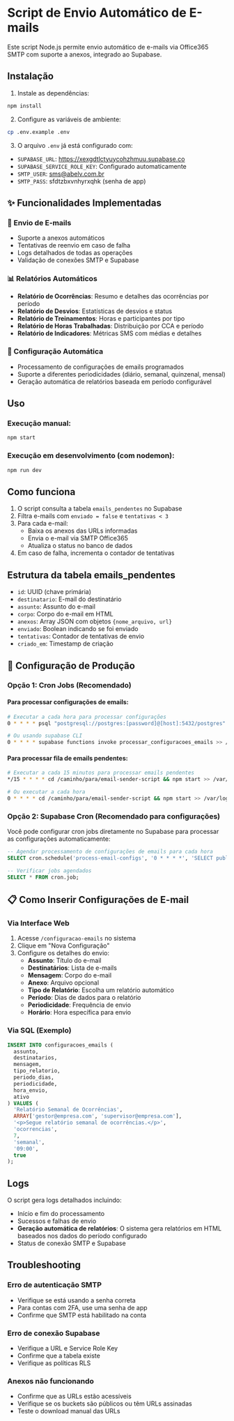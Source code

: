 # Script de Envio Automático de E-mails

Este script Node.js permite envio automático de e-mails via Office365 SMTP com suporte a anexos, integrado ao Supabase.

## Instalação

1. Instale as dependências:
```bash
npm install
```

2. Configure as variáveis de ambiente:
```bash
cp .env.example .env
```

3. O arquivo `.env` já está configurado com:
- `SUPABASE_URL`: https://xexgdtlctyuycohzhmuu.supabase.co
- `SUPABASE_SERVICE_ROLE_KEY`: Configurado automaticamente
- `SMTP_USER`: sms@abelv.com.br
- `SMTP_PASS`: sfdtzbxvnhyrxqhk (senha de app)

## ✨ Funcionalidades Implementadas

### 📧 Envio de E-mails
- Suporte a anexos automáticos
- Tentativas de reenvio em caso de falha
- Logs detalhados de todas as operações
- Validação de conexões SMTP e Supabase

### 📊 Relatórios Automáticos
- **Relatório de Ocorrências**: Resumo e detalhes das ocorrências por período
- **Relatório de Desvios**: Estatísticas de desvios e status
- **Relatório de Treinamentos**: Horas e participantes por tipo
- **Relatório de Horas Trabalhadas**: Distribuição por CCA e período
- **Relatório de Indicadores**: Métricas SMS com médias e detalhes

### 🔧 Configuração Automática
- Processamento de configurações de emails programados
- Suporte a diferentes periodicidades (diário, semanal, quinzenal, mensal)
- Geração automática de relatórios baseada em período configurável

## Uso

### Execução manual:
```bash
npm start
```

### Execução em desenvolvimento (com nodemon):
```bash
npm run dev
```

## Como funciona

1. O script consulta a tabela `emails_pendentes` no Supabase
2. Filtra e-mails com `enviado = false` e `tentativas < 3`
3. Para cada e-mail:
   - Baixa os anexos das URLs informadas
   - Envia o e-mail via SMTP Office365
   - Atualiza o status no banco de dados
4. Em caso de falha, incrementa o contador de tentativas

## Estrutura da tabela emails_pendentes

- `id`: UUID (chave primária)
- `destinatario`: E-mail do destinatário
- `assunto`: Assunto do e-mail
- `corpo`: Corpo do e-mail em HTML
- `anexos`: Array JSON com objetos `{nome_arquivo, url}`
- `enviado`: Boolean indicando se foi enviado
- `tentativas`: Contador de tentativas de envio
- `criado_em`: Timestamp de criação

## 🔄 Configuração de Produção

### Opção 1: Cron Jobs (Recomendado)

#### Para processar configurações de emails:
```bash
# Executar a cada hora para processar configurações
0 * * * * psql "postgresql://postgres:[password]@[host]:5432/postgres" -c "SELECT public.processar_configuracoes_emails();" >> /var/log/email-config.log 2>&1

# Ou usando supabase CLI
0 * * * * supabase functions invoke processar_configuracoes_emails >> /var/log/email-config.log 2>&1
```

#### Para processar fila de emails pendentes:
```bash
# Executar a cada 15 minutos para processar emails pendentes
*/15 * * * * cd /caminho/para/email-sender-script && npm start >> /var/log/email-sender.log 2>&1

# Ou executar a cada hora
0 * * * * cd /caminho/para/email-sender-script && npm start >> /var/log/email-sender.log 2>&1
```

### Opção 2: Supabase Cron (Recomendado para configurações)

Você pode configurar cron jobs diretamente no Supabase para processar as configurações automaticamente:

```sql
-- Agendar processamento de configurações de emails para cada hora
SELECT cron.schedule('process-email-configs', '0 * * * *', 'SELECT public.processar_configuracoes_emails();');

-- Verificar jobs agendados
SELECT * FROM cron.job;
```

## 📋 Como Inserir Configurações de E-mail

### Via Interface Web
1. Acesse `/configuracao-emails` no sistema
2. Clique em "Nova Configuração"
3. Configure os detalhes do envio:
   - **Assunto**: Título do e-mail
   - **Destinatários**: Lista de e-mails
   - **Mensagem**: Corpo do e-mail
   - **Anexo**: Arquivo opcional
   - **Tipo de Relatório**: Escolha um relatório automático
   - **Período**: Dias de dados para o relatório
   - **Periodicidade**: Frequência de envio
   - **Horário**: Hora específica para envio

### Via SQL (Exemplo)
```sql
INSERT INTO configuracoes_emails (
  assunto, 
  destinatarios, 
  mensagem, 
  tipo_relatorio,
  periodo_dias,
  periodicidade, 
  hora_envio, 
  ativo
) VALUES (
  'Relatório Semanal de Ocorrências',
  ARRAY['gestor@empresa.com', 'supervisor@empresa.com'],
  '<p>Segue relatório semanal de ocorrências.</p>',
  'ocorrencias',
  7,
  'semanal',
  '09:00',
  true
);
```

## Logs

O script gera logs detalhados incluindo:
- Início e fim do processamento
- Sucessos e falhas de envio
- **Geração automática de relatórios**: O sistema gera relatórios em HTML baseados nos dados do período configurado
- Status de conexão SMTP e Supabase

## Troubleshooting

### Erro de autenticação SMTP
- Verifique se está usando a senha correta
- Para contas com 2FA, use uma senha de app
- Confirme que SMTP está habilitado na conta

### Erro de conexão Supabase
- Verifique a URL e Service Role Key
- Confirme que a tabela existe
- Verifique as políticas RLS

### Anexos não funcionando
- Confirme que as URLs estão acessíveis
- Verifique se os buckets são públicos ou têm URLs assinadas
- Teste o download manual das URLs